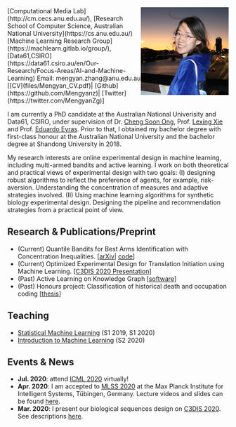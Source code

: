 <img align='right' src="photos/mengyan.jpg"  width="200"/>    
[Computational Media Lab](http://cm.cecs.anu.edu.au/), [Research School of Computer Science, Australian National University](https://cs.anu.edu.au/)  
[Machine Learning Research Group](https://machlearn.gitlab.io/group/), [Data61,CSIRO](https://data61.csiro.au/en/Our-Research/Focus-Areas/AI-and-Machine-Learning)      
Email: mengyan.zhang@anu.edu.au     
[[CV](files/Mengyan_CV.pdf)| [Github](https://github.com/Mengyanz)| [Twitter](https://twitter.com/MengyanZg)]

I am currently a PhD candidate at the Australian National Univerisity and Data61, CSIRO, under supervision of Dr. [Cheng Soon Ong](http://www.ong-home.my/index.html), Prof. [Lexing Xie](http://users.cecs.anu.edu.au/~xlx/) and Prof. [Eduardo Eyras](https://jcsmr.anu.edu.au/people/academics/professor-eduardo-eyras). Prior to that, I obtained my bachelor degree with first-class honour at the Australian National University and the bachelor degree at Shandong University in 2018. 

My research interests are online experimental design in machine learning, including multi-armed bandits and active learning. I work on both theoretical and practical views of experimental design with two goals:
(I) designing robust algorithms to reflect the preference of agents, for example, risk-aversion. 
Understanding the concentration of measures and adaptive strategies involved. 
(II) Using machine learning algorithms for synthetic biology experimental design. 
Designing the pipeline and recommendation strategies from a practical point of view.

## Research & Publications/Preprint
- (Current) Quantile Bandits for Best Arms Identification with Concentration Inequalities. [[arXiv](https://arxiv.org/abs/2010.11568)| [code](files/quantile_bandits.zip)]
- (Current) Optimized Experimental Design for Translation Initiation using Machine Learning. [[C3DIS 2020 Presentation](http://www.c3dis.com/3846)]
- (Past) Active Learning on Knowledge Graph [[software](https://github.com/chengsoonong/acton)]
- (Past) Honours project: Classification of historical death and occupation coding [[thesis]()]
  
## Teaching
- [Statistical Machine Learning](https://programsandcourses.anu.edu.au/2021/course/COMP8600) (S1 2019, S1 2020)
- [Introduction to Machine Learning](https://programsandcourses.anu.edu.au/2021/course/COMP6670) (S2 2020)

## Events & News
- **Jul. 2020**: attend [ICML 2020](https://icml.cc/virtual/2020) virtually!
- **Apr. 2020**: I am accepted to [MLSS 2020](http://mlss.tuebingen.mpg.de/2020/index.html) at the Max Planck Institute for Intelligent Systems, Tübingen, Germany. Lecture videos and slides can be found [here](http://mlss.tuebingen.mpg.de/2020/schedule.html).
- **Mar. 2020**: I present our biological sequences design on [C3DIS 2020](http://www.c3dis.com/). See descriptions [here](http://www.c3dis.com/3846).


